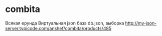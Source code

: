 # combita
Всякая ерунда
Виртуальная json база db.json, выборка http://my-json-server.typicode.com/anshef/combita/products/485
